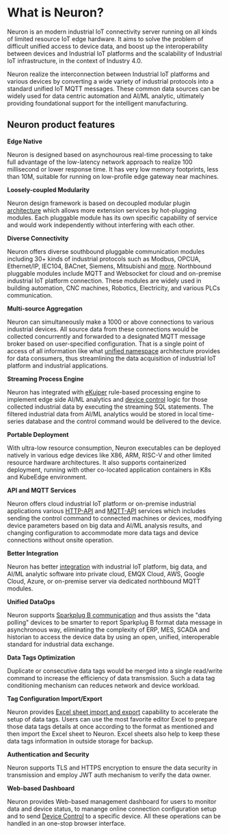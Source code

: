 # What is Neuron?

Neuron is an modern industrial IoT connectivity server running on all kinds of limited resource IoT edge hardware. It aims to solve the problem of difficult unified access to device data, and boost up the interoperability between devices and Industrial IoT platforms and the scalability of Industrial IoT infrastructure, in the context of Industry 4.0.

Neuron realize the interconnection between Industrial IoT platforms and various devices by converting a wide variety of industrial protocols into a standard unified IoT MQTT messages. These common data sources can be widely used for data centric automation and AI/ML analytic, ultimately providing foundational support for the intelligent manufacturing.

## Neuron product features

**Edge Native**

Neuron is designed based on asynchourous real-time processing to take full advantage of the low-latency network approach to realize 100 millisecond or lower response time. It has very low memory footprints, less than 10M, suitable for running on low-profile edge gateway near machines.

**Loosely-coupled Modularity**

Neuron design framework is based on decoupled modular plugin [architecture](./project/architecture/architecture.md) which allows more extension services by hot-plugging modules. Each pluggable module has its own specific capability of service and would work independently without interfering with each other.

**Diverse Connectivity**

Neuron offers diverse southbound pluggable communication modules including 30+ kinds of industrial protocols such as Modbus, OPCUA, Ethernet/IP, IEC104, BACnet, Siemens, Mitsubishi and [more](./introduction/module-list/module-list.md). Northbound pluggable modules include MQTT and Websocket for cloud and on-premise industrial IoT platform connection. These modules are widely used in building automation, CNC machines, Robotics, Electricity, and various PLCs communication.

**Multi-source Aggregation**

Neuron can simultaneously make a 1000 or above connections to various industrial devices. All source data from these connections would be collected concurrently and forwarded to a designated MQTT message broker based on user-specified configuration. That is a single point of access of all information like what [unified namespace](./introduction/use-scenes/use-cases/use_cases.md) architecture provides for data consumers, thus streamlining the data acquisition of industrial IoT platform and industrial applications.

**Streaming Process Engine**

Neuron has integrated with [eKuiper](https://www.lfedge.org/projects/ekuiper) rule-based processing engine to implement edge side AI/ML analytics and [device control](./data-processing-engine/device-control.md) logic for those collected industrial data by executing the streaming SQL statements. The filtered industrial data from AI/ML analytics would be stored in local time-series database and the control command would be delivered to the device.

**Portable Deployment**

With ultra-low resource consumption, Neuron executables can be deployed natively in various edge devices like X86, ARM, RISC-V and other limited resource hardware architectures. It also supports containerized deployment, running with other co-located application containers in K8s and KubeEdge environment.

**API and MQTT Services**

Neuron offers cloud industrial IoT platform or on-premise industrial applications various [HTTP-API](./api/http-api.md) and [MQTT-API](./api/mqtt-api.md) services which includes sending the control command to connected machines or devices, modifying device parameters based on big data and AI/ML analysis results, and changing configuration to accommodate more data tags and device connections without onsite operation.

**Better Integration**

Neuron has better [integration](./introduction/use-scenes/integration/integration.md) with industrial IoT platform, big data, and AI/ML analytic software into private cloud, EMQX Cloud, AWS, Google Cloud, Azure, or on-premise server via dedicated northbound MQTT modules.

**Unified DataOps**

Neuron supports [Sparkplug B communication](./introduction/use-scenes/use-cases/use_cases.md) and thus assists the "data polling" devices to be smarter to report Sparkplug B format data message in asynchronous way, eliminating the complexity of ERP, MES, SCADA and historian to access the device data by using an open, unified, interoperable standard for industrial data exchange. 

**Data Tags Optimization**

Duplicate or consecutive data tags would be merged into a single read/write command to increase the efficiency of data transmission. Such a data tag conditioning mechanism can reduces network and device workload.

**Tag Configuration Import/Export**

Neuron provides [Excel sheet import and export](./user-guide/configuration-import-export.md) capability to accelerate the setup of data tags. Users can use the most favorite editor Excel to prepare those data tags details at once according to the format as mentioned and then import the Excel sheet to Neuron. Excel sheets also help to keep these data tags information in outside storage for backup.

**Authentication and Security**

Neuron supports TLS and HTTPS encryption to ensure the data security in transmission and employ JWT auth mechanism to verify the data owner.

**Web-based Dashboard**

Neuron provides Web-based management dashboard for users to monitor data and device status, to manange online connection configuration setup and to send [Device Control](./user-guide/device-control.md) to a specific device. All these operations can be handled in an one-stop browser interface.

